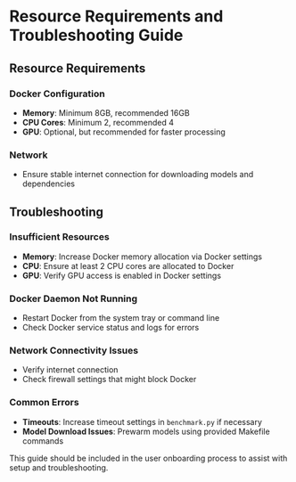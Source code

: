 # Resource Requirements and Troubleshooting Guide

## Resource Requirements

### Docker Configuration
- **Memory**: Minimum 8GB, recommended 16GB
- **CPU Cores**: Minimum 2, recommended 4
- **GPU**: Optional, but recommended for faster processing

### Network
- Ensure stable internet connection for downloading models and dependencies

## Troubleshooting

### Insufficient Resources
- **Memory**: Increase Docker memory allocation via Docker settings
- **CPU**: Ensure at least 2 CPU cores are allocated to Docker
- **GPU**: Verify GPU access is enabled in Docker settings

### Docker Daemon Not Running
- Restart Docker from the system tray or command line
- Check Docker service status and logs for errors

### Network Connectivity Issues
- Verify internet connection
- Check firewall settings that might block Docker

### Common Errors
- **Timeouts**: Increase timeout settings in `benchmark.py` if necessary
- **Model Download Issues**: Prewarm models using provided Makefile commands

This guide should be included in the user onboarding process to assist with setup and troubleshooting.
